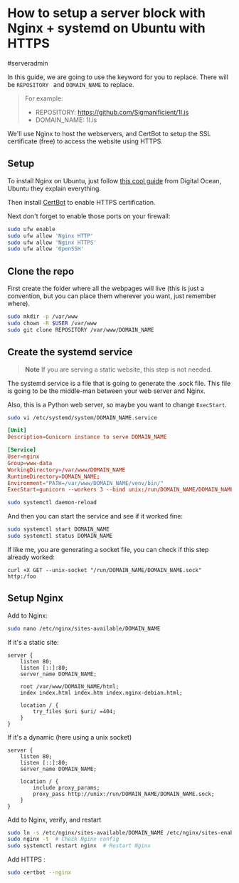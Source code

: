 # How to setup a server block with Nginx + systemd on Ubuntu with HTTPS
#serveradmin

In this guide, we are going to use the keyword for you to replace. There will be `REPOSITORY ` and `DOMAIN_NAME` to replace. 

> For example:
> - REPOSITORY: https://github.com/Sigmanificient/1l.is
> - DOMAIN_NAME: 1l.is

We'll use Nginx to host the webservers, and CertBot to setup the SSL certificate (free) to access the website using HTTPS.

## Setup 
To install Nginx on Ubuntu, just follow [this cool guide](https://www.digitalocean.com/community/tutorials/how-to-install-nginx-on-ubuntu-20-04) from Digital Ocean, 
Ubuntu they explain everything.

Then install [CertBot](https://certbot.eff.org/instructions?ws=nginx&os=ubuntufocal) to enable HTTPS certification.

Next don't forget to enable those ports on your firewall:
```bash
sudo ufw enable
sudo ufw allow 'Nginx HTTP'
sudo ufw allow 'Nginx HTTPS'
sudo ufw allow 'OpenSSH'
```

## Clone the repo
First create the folder where all the webpages will live (this is just a convention, but you can place them wherever you want, just remember where).
```bash
sudo mkdir -p /var/www
sudo chown -R $USER /var/www
sudo git clone REPOSITORY /var/www/DOMAIN_NAME
```


## Create the systemd service
> **Note**
> If you are serving a static website, this step is not needed. 

The systemd service is a file that is going to generate the .sock file. This file is going to be the middle-man between your web server and Nginx.

Also, this is a Python web server, so maybe you want to change `ExecStart`.
```bash
sudo vi /etc/systemd/system/DOMAIN_NAME.service
```

```toml
[Unit]
Description=Gunicorn instance to serve DOMAIN_NAME

[Service]
User=nginx
Group=www-data
WorkingDirectory=/var/www/DOMAIN_NAME
RuntimeDirectory=DOMAIN_NAME;
Environment="PATH=/var/www/DOMAIN_NAME/venv/bin/"
ExecStart=gunicorn --workers 3 --bind unix:/run/DOMAIN_NAME/DOMAIN_NAME.sock -m 007 wsgi:app
```

```bash
sudo systemctl daemon-reload
```

And then you can start the service and see if it worked fine:
```bash
sudo systemctl start DOMAIN_NAME
sudo systemctl status DOMAIN_NAME
```

If like me, you are generating a socket file, you can check if this step already worked:
```
curl +X GET --unix-socket "/run/DOMAIN_NAME/DOMAIN_NAME.sock" http:/foo
```

## Setup Nginx
Add to Nginx:
```bash
sudo nano /etc/nginx/sites-available/DOMAIN_NAME
```

If it's a static site:
```
server {
    listen 80;
    listen [::]:80;	
	server_name DOMAIN_NAME;
	
	root /var/www/DOMAIN_NAME/html;
	index index.html index.htm index.nginx-debian.html;

	location / {
		try_files $uri $uri/ =404;
	}
}
```
If it's a dynamic (here using a unix socket)
```
server {
    listen 80;
    listen [::]:80;	
	server_name DOMAIN_NAME;

    location / {
        include proxy_params;
        proxy_pass http://unix:/run/DOMAIN_NAME/DOMAIN_NAME.sock;
    }
}
```

Add to Nginx, verify, and restart 
```bash
sudo ln -s /etc/nginx/sites-available/DOMAIN_NAME /etc/nginx/sites-enabled/  # Enable the Nginx block
sudo nginx -t  # Check Nginx config
sudo systemctl restart nginx  # Restart Nginx
```

Add HTTPS : 
```bash
sudo certbot --nginx
```
